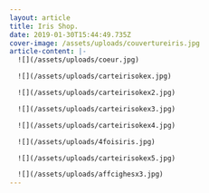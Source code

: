 ```yaml
---
layout: article
title: Iris Shop.
date: 2019-01-30T15:44:49.735Z
cover-image: /assets/uploads/couvertureiris.jpg
article-content: |-
  ![](/assets/uploads/coeur.jpg)

  ![](/assets/uploads/carteirisokex.jpg)

  ![](/assets/uploads/carteirisokex2.jpg)

  ![](/assets/uploads/carteirisokex3.jpg)

  ![](/assets/uploads/carteirisokex4.jpg)

  ![](/assets/uploads/4foisiris.jpg)

  ![](/assets/uploads/carteirisokex5.jpg)

  ![](/assets/uploads/affcighesx3.jpg)
---
```


